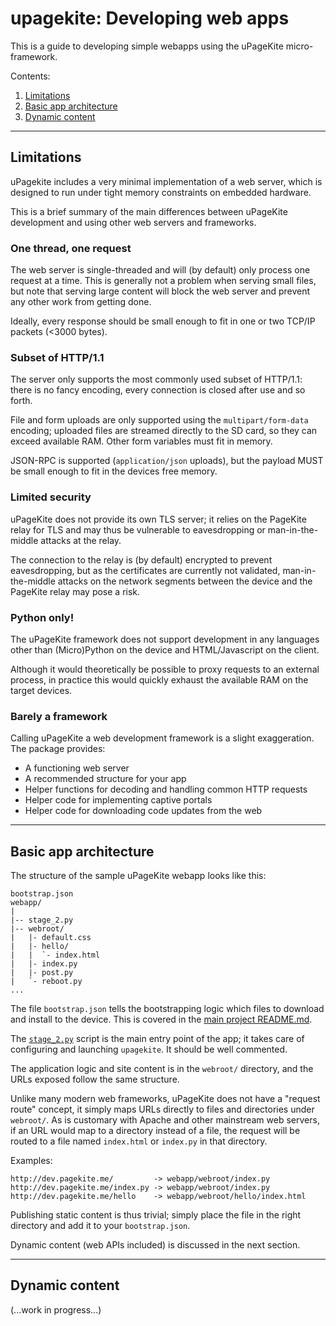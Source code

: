 # upagekite: Developing web apps

This is a guide to developing simple webapps using the uPageKite
micro-framework.

Contents:

1. [Limitations](#limitations)
2. [Basic app architecture](#basic-app-architecture)
3. [Dynamic content](#dynamic-content)


-----------------------------------------------------------------------
## Limitations

uPagekite includes a very minimal implementation of a web server, which
is designed to run under tight memory constraints on embedded hardware.

This is a brief summary of the main differences between uPageKite
development and using other web servers and frameworks. 

### One thread, one request

The web server is single-threaded and will (by default) only process one
request at a time. This is generally not a problem when serving small
files, but note that serving large content will block the web server and
prevent any other work from getting done.

Ideally, every response should be small enough to fit in one or two
TCP/IP packets (<3000 bytes).

### Subset of HTTP/1.1

The server only supports the most commonly used subset of HTTP/1.1:
there is no fancy encoding, every connection is closed after use and so
forth.

File and form uploads are only supported using the `multipart/form-data`
encoding; uploaded files are streamed directly to the SD card, so they
can exceed available RAM. Other form variables must fit in memory.

JSON-RPC is supported (`application/json` uploads), but the payload MUST
be small enough to fit in the devices free memory.

### Limited security

uPageKite does not provide its own TLS server; it relies on the PageKite
relay for TLS and may thus be vulnerable to eavesdropping or
man-in-the-middle attacks at the relay.

The connection to the relay is (by default) encrypted to prevent
eavesdropping, but as the certificates are currently not validated,
man-in-the-middle attacks on the network segments between the device and
the PageKite relay may pose a risk.

### Python only!

The uPageKite framework does not support development in any languages
other than (Micro)Python on the device and HTML/Javascript on the
client.

Although it would theoretically be possible to proxy requests to an
external process, in practice this would quickly exhaust the available
RAM on the target devices.

### Barely a framework

Calling uPageKite a web development framework is a slight exaggeration.
The package provides:

* A functioning web server
* A recommended structure for your app
* Helper functions for decoding and handling common HTTP requests
* Helper code for implementing captive portals
* Helper code for downloading code updates from the web


-----------------------------------------------------------------------
## Basic app architecture

The structure of the sample uPageKite webapp looks like this:

    bootstrap.json 
    webapp/
    |
    |-- stage_2.py
    |-- webroot/
    |   |- default.css
    |   |- hello/
    |   |  `- index.html
    |   |- index.py
    |   |- post.py
    |   `- reboot.py
    ...


The file `bootstrap.json` tells the bootstrapping logic which files
to download and install to the device. This is covered in the [main
project README.md](../README.md).

The [`stage_2.py`](stage_2.py) script is the main entry point of the
app; it takes care of configuring and launching `upagekite`. It should
be well commented.

The application logic and site content is in the `webroot/` directory,
and the URLs exposed follow the same structure.

Unlike many modern web frameworks, uPageKite does not have a "request
route" concept, it simply maps URLs directly to files and directories
under `webroot/`. As is customary with Apache and other mainstream web
servers, if an URL would map to a directory instead of a file, the
request will be routed to a file named `index.html` or `index.py` in
that directory.

Examples:

    http://dev.pagekite.me/         -> webapp/webroot/index.py
    http://dev.pagekite.me/index.py -> webapp/webroot/index.py
    http://dev.pagekite.me/hello    -> webapp/webroot/hello/index.html

Publishing static content is thus trivial; simply place the file in the
right directory and add it to your `bootstrap.json`.

Dynamic content (web APIs included) is discussed in the next section.


-----------------------------------------------------------------------
## Dynamic content

(...work in progress...)


